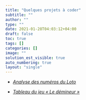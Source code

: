 ```yaml
---
title: "Quelques projets à coder"
subtitle: ""
author: ""
type: ""
date: 2021-01-28T04:03:12+04:00
draft: false
toc: true
tags: []
categories: []
image: ""
solution_est_visible: true
auto_numbering: true
layout: "single"
---
```


- [*Analyse des numéros du Loto*](analyse-numeros-loto)

- [*Tableau du jeu « Le démineur »*](demineur)

<!--
- [*Étiquetage en composante connexe*](etiquetage-composante-connexe)
-->